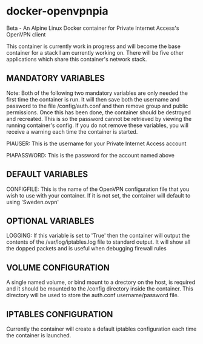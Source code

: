 # docker-openvpnpia
Beta - An Alpine Linux Docker container for Private Internet Access's OpenVPN client

This container is currently work in progress and will become the base container for a stack I am currently working on. There will be five other applications which share this container's network stack.

## MANDATORY VARIABLES

Note: Both of the following two mandatory variables are only needed the first time the container is run. It will then save both the username and password to the file /config/auth.conf and then remove group and public permissions. Once this has been done, the container should be destroyed and recreated. This is so the password cannot be retrieved by viewing the running container's config. If you do not remove these variables, you will receive a warning each time the container is started.

PIAUSER: This is the username for your Private Internet Access account

PIAPASSWORD: This is the password for the account named above

## DEFAULT VARIABLES

CONFIGFILE: This is the name of the OpenVPN configuration file that you wish to use with your container. If it is not set, the container will default to using 'Sweden.ovpn'

## OPTIONAL VARIABLES

LOGGING: If this variable is set to 'True' then the container will output the contents of the /var/log/iptables.log file to standard output. It will show all the dopped packets and is useful when debugging firewall rules

## VOLUME CONFIGURATION

A single named volume, or bind mount to a drectory on the host, is required and it should be mounted to the /config directory inside the container. This directory will be used to store the auth.conf username/password file.

## IPTABLES CONFIGURATION

Currently the container will create a default iptables configuration each time the container is launched.
